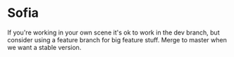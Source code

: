 # Sofia

If you're working in your own scene it's ok to work in the dev branch, but consider using a feature branch for big feature stuff. Merge to master when we want a stable version.
